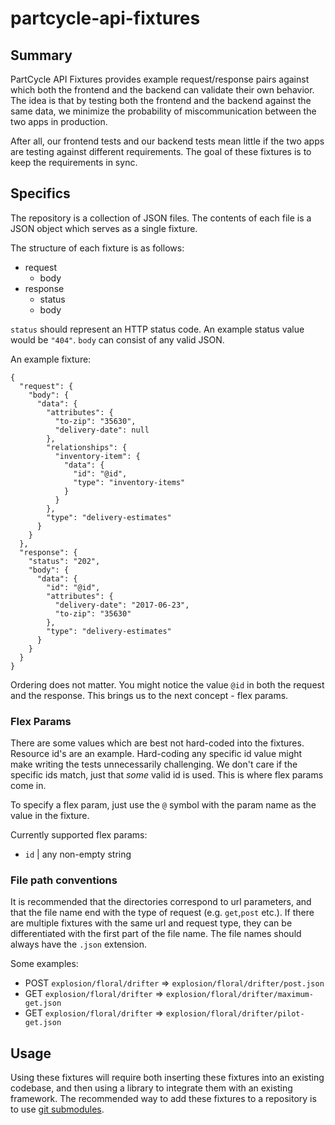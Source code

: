 # partcycle-api-fixtures

## Summary

PartCycle API Fixtures provides example request/response pairs against which both the frontend and the backend can validate their own behavior. The idea is that by testing both the frontend and the backend against the same data, we minimize the probability of miscommunication between the two apps in production.

After all, our frontend tests and our backend tests mean little if the two apps are testing against different requirements. The goal of these fixtures is to keep the requirements in sync.

## Specifics

The repository is a collection of JSON files. The contents of each file is a JSON object which serves as a single fixture.

The structure of each fixture is as follows:

- request
  - body
- response
  - status
  - body

`status` should represent an HTTP status code. An example status value would be `"404"`.
`body` can consist of any valid JSON.

An example fixture:

```
{
  "request": {
    "body": {
      "data": {
        "attributes": {
          "to-zip": "35630",
          "delivery-date": null
        },
        "relationships": {
          "inventory-item": {
            "data": {
              "id": "@id",
              "type": "inventory-items"
            }
          }
        },
        "type": "delivery-estimates"
      }
    }
  },
  "response": {
    "status": "202",
    "body": {
      "data": {
        "id": "@id",
        "attributes": {
          "delivery-date": "2017-06-23",
          "to-zip": "35630"
        },
        "type": "delivery-estimates"
      }
    }
  }
}
```

Ordering does not matter. You might notice the value `@id` in both the request and the response. This brings us to the next concept - flex params.

### Flex Params

There are some values which are best not hard-coded into the fixtures. Resource id's are an example. Hard-coding any specific id value might make writing the tests unnecessarily challenging. We don't care if the specific ids match, just that *some* valid id is used. This is where flex params come in.

To specify a flex param, just use the `@` symbol with the param name as the value in the fixture.

Currently supported flex params:
- `id` | any non-empty string

### File path conventions

It is recommended that the directories correspond to url parameters, and that the file name end with the type of request (e.g. `get`,`post` etc.). If there are multiple fixtures with the same url and request type, they can be differentiated with the first part of the file name. The file names should always have the `.json` extension.

Some examples:
- POST `explosion/floral/drifter` => `explosion/floral/drifter/post.json`
- GET `explosion/floral/drifter` => `explosion/floral/drifter/maximum-get.json`
- GET `explosion/floral/drifter` => `explosion/floral/drifter/pilot-get.json`

## Usage

Using these fixtures will require both inserting these fixtures into an existing codebase, and then using a library to integrate them with an existing framework. The recommended way to add these fixtures to a repository is to use [git submodules](https://git-scm.com/docs/git-submodule).
